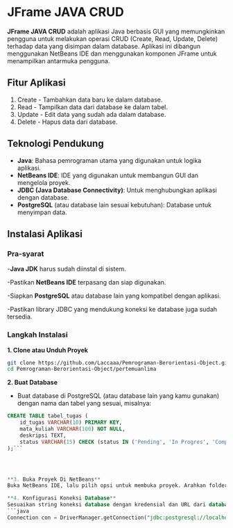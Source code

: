 # JFrame JAVA CRUD


**JFrame JAVA CRUD** adalah aplikasi Java berbasis GUI yang memungkinkan pengguna untuk melakukan operasi CRUD (Create, Read, Update, Delete) terhadap data yang disimpan dalam database. Aplikasi ini dibangun menggunakan NetBeans IDE dan menggunakan komponen JFrame untuk menampilkan antarmuka pengguna.

## Fitur Aplikasi
1. Create - Tambahkan data baru ke dalam database.
2. Read - Tampilkan data dari database ke dalam tabel.
3. Update - Edit data yang sudah ada dalam database.
4. Delete - Hapus data dari database.

## Teknologi Pendukung
- **Java**: Bahasa pemrograman utama yang digunakan untuk logika aplikasi.
- **NetBeans IDE**: IDE yang digunakan untuk membangun GUI dan mengelola proyek.
- **JDBC (Java Database Connectivity)**: Untuk menghubungkan aplikasi dengan database.
- **PostgreSQL** (atau database lain sesuai kebutuhan): Database untuk menyimpan data.

## Instalasi Aplikasi
### Pra-syarat
-**Java JDK** harus sudah diinstal di sistem.

-Pastikan **NetBeans IDE** terpasang dan siap digunakan.

-Siapkan **PostgreSQL** atau database lain yang kompatibel dengan aplikasi.

-Pastikan library JDBC yang mendukung koneksi ke database juga sudah tersedia.

### Langkah Instalasi

**1. Clone atau Unduh Proyek**

```bash
git clone https://github.com/Laccaaa/Pemrograman-Berorientasi-Object.git
cd Pemrograman-Berorientasi-Object/pertemuanlima
```


**2. Buat Database**
- Buat database di PostgreSQL (atau database lain yang kamu gunakan) dengan nama dan tabel yang sesuai, misalnya:


```sql
CREATE TABLE tabel_tugas (
    id_tugas VARCHAR(10) PRIMARY KEY,
    mata_kuliah VARCHAR(100) NOT NULL,
    deskripsi TEXT,
    status VARCHAR(15) CHECK (status IN ('Pending', 'In Progres', 'Completed'))
);```




**3. Buka Proyek Di NetBeans**
Buka NetBeans IDE, lalu pilih opsi untuk membuka proyek. Arahkan folder proyek yang telah di clone.

**4. Konfigurasi Koneksi Database**
Sesuaikan string koneksi database dengan kredensial dan URL dari database yang kamu gunakan. Contoh:
```java
Connection con = DriverManager.getConnection("jdbc:postgresql://localhost:5432/nama_database", "user", "password");
